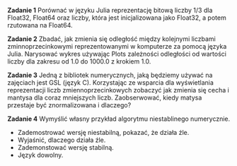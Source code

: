 **Zadanie 1** Porównać w języku Julia reprezentację bitową liczby 1/3 dla Float32, Float64 oraz liczby, która jest inicjalizowana jako Float32, a potem rzutowana na Float64.

**Zadanie 2** Zbadać, jak zmienia się odległość między kolejnymi liczbami zminnoprzecinkowymi reprezentowanymi w komputerze za pomocą języka Julia. Narysować wykres używając Plots zależności odległości od wartości liczby dla zakresu od 1.0 do 1000.0 z krokiem 1.0.

**Zadanie 3** Jedną z bibliotek numerycznych, jaką będziemy używać na zajęciach jest GSL (język C). Korzystając ze wsparcia dla wyświetlania reprezentacji liczb zmiennoprzecinkowych zobaczyć jak zmienia się cecha i mantysa dla coraz mniejszych liczb. Zaobserwować, kiedy matysa przestaje być znormalizowana i dlaczego?

**Zadanie 4** Wymyślić własny przykład algorytmu niestablinego numerycznie.

* Zademostrować wersję niestabilną, pokazać, że działa źle.
* Wyjaśnić, dlaczego działa źle.
* Zademonstować wersję stabilną.
* Język dowolny.

